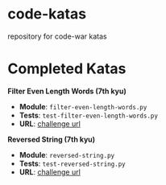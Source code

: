 # code-katas
repository for code-war katas

# Completed Katas

**Filter Even Length Words (7th kyu)**

- **Module**: `filter-even-length-words.py`
- **Tests**: `test-filter-even-length-words.py`
- **URL**: [challenge url](https://www.codewars.com/kata/filterevenlengthwords/train/python)

**Reversed String (7th kyu)**

- **Module**: `reversed-string.py`
- **Tests**: `test-reversed-string.py`
- **URL**: [challenge url](https://www.codewars.com/kata/reversed-strings/train/python)